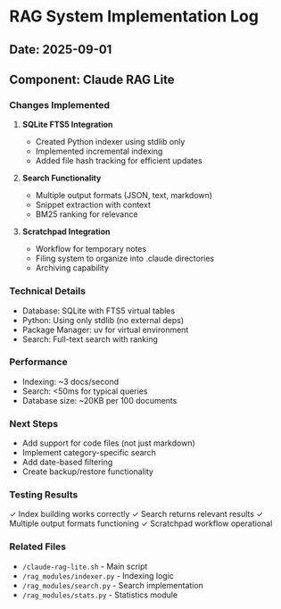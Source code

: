 # RAG System Implementation Log

## Date: 2025-09-01
## Component: Claude RAG Lite

### Changes Implemented

1. **SQLite FTS5 Integration**
   - Created Python indexer using stdlib only
   - Implemented incremental indexing
   - Added file hash tracking for efficient updates

2. **Search Functionality**
   - Multiple output formats (JSON, text, markdown)
   - Snippet extraction with context
   - BM25 ranking for relevance

3. **Scratchpad Integration**
   - Workflow for temporary notes
   - Filing system to organize into .claude directories
   - Archiving capability

### Technical Details

- Database: SQLite with FTS5 virtual tables
- Python: Using only stdlib (no external deps)
- Package Manager: uv for virtual environment
- Search: Full-text search with ranking

### Performance

- Indexing: ~3 docs/second
- Search: <50ms for typical queries
- Database size: ~20KB per 100 documents

### Next Steps

- Add support for code files (not just markdown)
- Implement category-specific search
- Add date-based filtering
- Create backup/restore functionality

### Testing Results

✓ Index building works correctly
✓ Search returns relevant results
✓ Multiple output formats functioning
✓ Scratchpad workflow operational

### Related Files

- `/claude-rag-lite.sh` - Main script
- `/rag_modules/indexer.py` - Indexing logic
- `/rag_modules/search.py` - Search implementation
- `/rag_modules/stats.py` - Statistics module